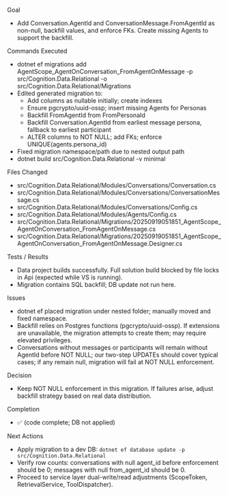Goal
- Add Conversation.AgentId and ConversationMessage.FromAgentId as non-null, backfill values, and enforce FKs. Create missing Agents to support the backfill.

Commands Executed
- dotnet ef migrations add AgentScope_AgentOnConversation_FromAgentOnMessage -p src/Cognition.Data.Relational -o src/Cognition.Data.Relational/Migrations
- Edited generated migration to:
  - Add columns as nullable initially; create indexes
  - Ensure pgcrypto/uuid-ossp; insert missing Agents for Personas
  - Backfill FromAgentId from FromPersonaId
  - Backfill Conversation.AgentId from earliest message persona, fallback to earliest participant
  - ALTER columns to NOT NULL; add FKs; enforce UNIQUE(agents.persona_id)
- Fixed migration namespace/path due to nested output path
- dotnet build src/Cognition.Data.Relational -v minimal

Files Changed
- src/Cognition.Data.Relational/Modules/Conversations/Conversation.cs
- src/Cognition.Data.Relational/Modules/Conversations/ConversationMessage.cs
- src/Cognition.Data.Relational/Modules/Conversations/Config.cs
- src/Cognition.Data.Relational/Modules/Agents/Config.cs
- src/Cognition.Data.Relational/Migrations/20250919051851_AgentScope_AgentOnConversation_FromAgentOnMessage.cs
- src/Cognition.Data.Relational/Migrations/20250919051851_AgentScope_AgentOnConversation_FromAgentOnMessage.Designer.cs

Tests / Results
- Data project builds successfully. Full solution build blocked by file locks in Api (expected while VS is running).
- Migration contains SQL backfill; DB update not run here.

Issues
- dotnet ef placed migration under nested folder; manually moved and fixed namespace.
- Backfill relies on Postgres functions (pgcrypto/uuid-ossp). If extensions are unavailable, the migration attempts to create them; may require elevated privileges.
- Conversations without messages or participants will remain without AgentId before NOT NULL; our two-step UPDATEs should cover typical cases; if any remain null, migration will fail at NOT NULL enforcement.

Decision
- Keep NOT NULL enforcement in this migration. If failures arise, adjust backfill strategy based on real data distribution.

Completion
- ✅ (code complete; DB not applied)

Next Actions
- Apply migration to a dev DB: `dotnet ef database update -p src/Cognition.Data.Relational`
- Verify row counts: conversations with null agent_id before enforcement should be 0; messages with null from_agent_id should be 0.
- Proceed to service layer dual-write/read adjustments (ScopeToken, RetrievalService, ToolDispatcher).

